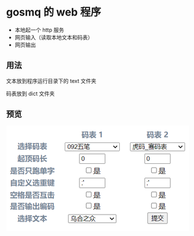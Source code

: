 # gosmq 的 web 程序

- 本地起一个 http 服务
- 网页输入（读取本地文本和码表）
- 网页输出

## 用法

文本放到程序运行目录下的 text 文件夹

码表放到 dict 文件夹

## 预览

![](./assets/preview-web-input.png)
